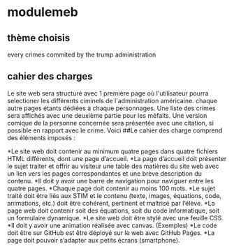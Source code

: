 # modulemeb
## thème choisis
every crimes commited by the trump administration
## cahier des charges
Le site web sera structuré avec 1 première page où l'utilisateur pourra selectioner les différents ciminels de l'administration américaine.
chaque autre pages étants dédiées à chaque personnages.
Une liste des crimes sera affichés avec une deuxième partie pour les méfaits. Une version comique de la personne concernée sera présentée avec une citation, si possible en rapport avec le crime.
Voici
##Le cahier des charge comprend des éléments imposés :

*Le site web doit contenir au minimum quatre pages dans quatre fichiers HTML différents, dont une page d’accueil.
*La page d’accueil doit présenter le sujet traiter et offrir au visiteur une table des matières du site web avec un lien vers les pages correspondantes et une brève description du contenu.
*Il doit y avoir une barre de navigation pour naviguer entre les quatre pages.
*Chaque page doit contenir au moins 100 mots.
*Le sujet traité doit être liés aux STIM et le contenu (texte, images, équations, code, animations, etc.) doit être cohérent, pertinent et maîtrisé par l’élève.
*La page web doit contenir soit des équations, soit du code informatique, soit un formulaire dynamique.
*Le site web doit être stylé avec une feuille CSS.
*Il doit y avoir une animation réalisée avec canvas. (Exemples)
*Le code doit être sur GitHub est être déployé sur le web avec GitHub Pages.
*La page doit pouvoir s’adapter aux petits écrans (smartphone).
